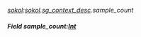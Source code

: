 _[sokol](../../modules/sokol/sokol-module.md):[sokol](../../modules/sokol/sokol-module.md).[sg\_context\_desc](../../modules/sokol/sokol-sg_context_desc.md).sample\_count_
##### Field sample\_count:[Int](../../modules/wonkey/wonkey-types-int.md)
